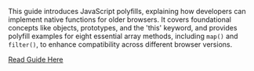 This guide introduces JavaScript polyfills, explaining how developers can implement native functions for older browsers. It covers foundational concepts like objects, prototypes, and the 'this' keyword, and provides polyfill examples for eight essential array methods, including `map()` and `filter()`, to enhance compatibility across different browser versions.  

[Read Guide Here](https://8-polyfill-functions-in-js.hashnode.space/polyfills-guide/v1.0?t=1739889206852)
